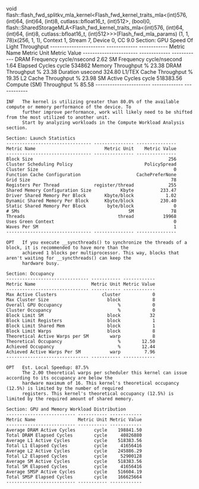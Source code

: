   void flash::flash_fwd_splitkv_mla_kernel<Flash_fwd_kernel_traits_mla<(int)576, (int)64, (int)64, (int)8, cutlass::bfloat16_t, (int)512>, (bool)0, flash::SharedStorageMLA<Flash_fwd_kernel_traits_mla<(int)576, (int)64, (int)64, (int)8, cutlass::bfloat16_t, (int)512>>>(Flash_fwd_mla_params) (1, 1, 78)x(256, 1, 1), Context 1, Stream 7, Device 0, CC 9.0
    Section: GPU Speed Of Light Throughput
    ----------------------- ------------- ------------
    Metric Name               Metric Unit Metric Value
    ----------------------- ------------- ------------
    DRAM Frequency          cycle/nsecond         2.62
    SM Frequency            cycle/nsecond         1.64
    Elapsed Cycles                  cycle       534862
    Memory Throughput                   %        23.38
    DRAM Throughput                     %        23.38
    Duration                      usecond       324.80
    L1/TEX Cache Throughput             %        19.35
    L2 Cache Throughput                 %        23.98
    SM Active Cycles                cycle    518383.56
    Compute (SM) Throughput             %        85.58
    ----------------------- ------------- ------------

    INF   The kernel is utilizing greater than 80.0% of the available compute or memory performance of the device. To   
          further improve performance, work will likely need to be shifted from the most utilized to another unit.      
          Start by analyzing workloads in the Compute Workload Analysis section.                                        

    Section: Launch Statistics
    -------------------------------- --------------- ---------------
    Metric Name                          Metric Unit    Metric Value
    -------------------------------- --------------- ---------------
    Block Size                                                   256
    Cluster Scheduling Policy                           PolicySpread
    Cluster Size                                                   0
    Function Cache Configuration                     CachePreferNone
    Grid Size                                                     78
    Registers Per Thread             register/thread             255
    Shared Memory Configuration Size           Kbyte          233.47
    Driver Shared Memory Per Block       Kbyte/block            1.02
    Dynamic Shared Memory Per Block      Kbyte/block          230.40
    Static Shared Memory Per Block        byte/block               0
    # SMs                                         SM              78
    Threads                                   thread           19968
    Uses Green Context                                             0
    Waves Per SM                                                   1
    -------------------------------- --------------- ---------------

    OPT   If you execute __syncthreads() to synchronize the threads of a block, it is recommended to have more than the 
          achieved 1 blocks per multiprocessor. This way, blocks that aren't waiting for __syncthreads() can keep the   
          hardware busy.                                                                                                

    Section: Occupancy
    ------------------------------- ----------- ------------
    Metric Name                     Metric Unit Metric Value
    ------------------------------- ----------- ------------
    Max Active Clusters                 cluster            0
    Max Cluster Size                      block            8
    Overall GPU Occupancy                     %            0
    Cluster Occupancy                         %            0
    Block Limit SM                        block           32
    Block Limit Registers                 block            1
    Block Limit Shared Mem                block            1
    Block Limit Warps                     block            8
    Theoretical Active Warps per SM        warp            8
    Theoretical Occupancy                     %        12.50
    Achieved Occupancy                        %        12.44
    Achieved Active Warps Per SM           warp         7.96
    ------------------------------- ----------- ------------

    OPT   Est. Local Speedup: 87.5%                                                                                     
          The 2.00 theoretical warps per scheduler this kernel can issue according to its occupancy are below the       
          hardware maximum of 16. This kernel's theoretical occupancy (12.5%) is limited by the number of required      
          registers. This kernel's theoretical occupancy (12.5%) is limited by the required amount of shared memory.    

    Section: GPU and Memory Workload Distribution
    -------------------------- ----------- ------------
    Metric Name                Metric Unit Metric Value
    -------------------------- ----------- ------------
    Average DRAM Active Cycles       cycle    198841.50
    Total DRAM Elapsed Cycles        cycle     40826880
    Average L1 Active Cycles         cycle    518383.56
    Total L1 Elapsed Cycles          cycle     41656416
    Average L2 Active Cycles         cycle    245886.29
    Total L2 Elapsed Cycles          cycle     52900128
    Average SM Active Cycles         cycle    518383.56
    Total SM Elapsed Cycles          cycle     41656416
    Average SMSP Active Cycles       cycle    516604.19
    Total SMSP Elapsed Cycles        cycle    166625664
    -------------------------- ----------- ------------
